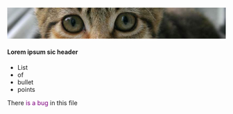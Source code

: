  ![banner](img/kitten.jpg)

 #### Lorem ipsum sic header

* List
* of
* bullet
* points

<p> There <span style="color:purple">is a bug</span> in this file</p>

